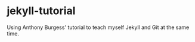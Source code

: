 jekyll-tutorial
===============

Using Anthony Burgess' tutorial to teach myself Jekyll and Git at the same time.

